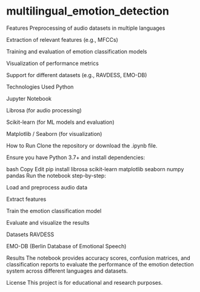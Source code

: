 # multilingual_emotion_detection
Features
Preprocessing of audio datasets in multiple languages

Extraction of relevant features (e.g., MFCCs)

Training and evaluation of emotion classification models

Visualization of performance metrics

Support for different datasets (e.g., RAVDESS, EMO-DB)

Technologies Used
Python

Jupyter Notebook

Librosa (for audio processing)

Scikit-learn (for ML models and evaluation)

Matplotlib / Seaborn (for visualization)

How to Run
Clone the repository or download the .ipynb file.

Ensure you have Python 3.7+ and install dependencies:

bash
Copy
Edit
pip install librosa scikit-learn matplotlib seaborn numpy pandas
Run the notebook step-by-step:

Load and preprocess audio data

Extract features

Train the emotion classification model

Evaluate and visualize the results

Datasets
RAVDESS

EMO-DB (Berlin Database of Emotional Speech)

Results
The notebook provides accuracy scores, confusion matrices, and classification reports to evaluate the performance of the emotion detection system across different languages and datasets.

License
This project is for educational and research purposes.

